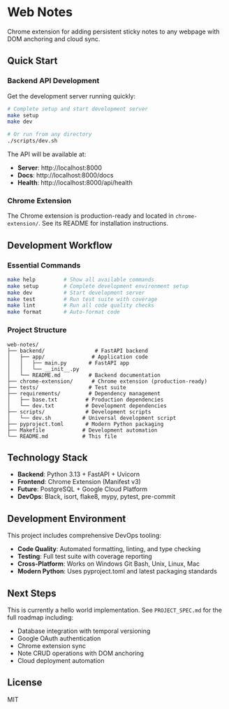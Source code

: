 # Web Notes

Chrome extension for adding persistent sticky notes to any webpage with DOM anchoring and cloud sync.

## Quick Start

### Backend API Development

Get the development server running quickly:

```bash
# Complete setup and start development server
make setup
make dev

# Or run from any directory
./scripts/dev.sh
```

The API will be available at:
- **Server**: http://localhost:8000
- **Docs**: http://localhost:8000/docs
- **Health**: http://localhost:8000/api/health

### Chrome Extension

The Chrome extension is production-ready and located in `chrome-extension/`. See its README for installation instructions.

## Development Workflow

### Essential Commands

```bash
make help         # Show all available commands
make setup        # Complete development environment setup
make dev          # Start development server
make test         # Run test suite with coverage
make lint         # Run all code quality checks
make format       # Auto-format code
```

### Project Structure

```
web-notes/
├── backend/                # FastAPI backend
│   ├── app/               # Application code
│   │   ├── main.py       # FastAPI app
│   │   └── __init__.py
│   └── README.md         # Backend documentation
├── chrome-extension/      # Chrome extension (production-ready)
├── tests/                # Test suite
├── requirements/         # Dependency management
│   ├── base.txt         # Production dependencies
│   └── dev.txt          # Development dependencies
├── scripts/             # Development scripts
│   └── dev.sh          # Universal development script
├── pyproject.toml       # Modern Python packaging
├── Makefile            # Development automation
└── README.md           # This file
```

## Technology Stack

- **Backend**: Python 3.13 + FastAPI + Uvicorn
- **Frontend**: Chrome Extension (Manifest v3)
- **Future**: PostgreSQL + Google Cloud Platform
- **DevOps**: Black, isort, flake8, mypy, pytest, pre-commit

## Development Environment

This project includes comprehensive DevOps tooling:

- **Code Quality**: Automated formatting, linting, and type checking
- **Testing**: Full test suite with coverage reporting
- **Cross-Platform**: Works on Windows Git Bash, Unix, Linux, Mac
- **Modern Python**: Uses pyproject.toml and latest packaging standards

## Next Steps

This is currently a hello world implementation. See `PROJECT_SPEC.md` for the full roadmap including:

- Database integration with temporal versioning
- Google OAuth authentication
- Chrome extension sync
- Note CRUD operations with DOM anchoring
- Cloud deployment automation

## License

MIT